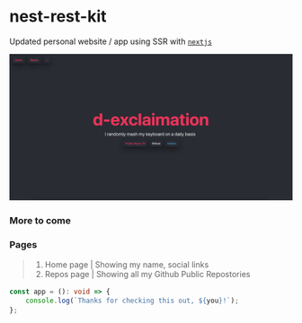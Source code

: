 # nest-rest-kit
Updated personal website / app using SSR with [`nextjs`](https://github.com/vercel/next.js/)

![Preview](public/images/preview.png)

### More to come

### Pages
> 1. Home page | Showing my name, social links
> 2. Repos page | Showing all my Github Public Repostories

```ts
const app = (): void => {
    console.log(`Thanks for checking this out, ${you}!`);
};
```

